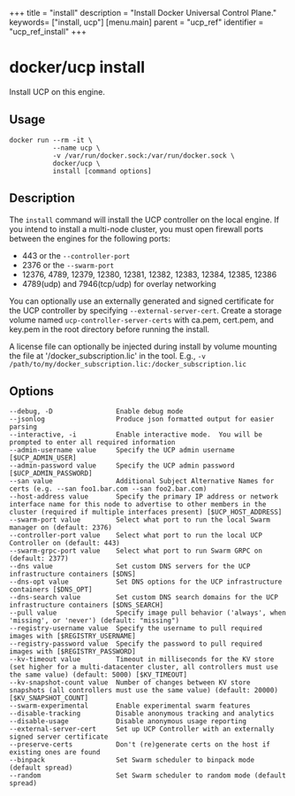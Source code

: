 +++
title = "install"
description = "Install Docker Universal Control Plane."
keywords= ["install, ucp"]
[menu.main]
parent = "ucp_ref"
identifier = "ucp_ref_install"
+++

# docker/ucp install

Install UCP on this engine.

## Usage

```
docker run --rm -it \
           --name ucp \
           -v /var/run/docker.sock:/var/run/docker.sock \
           docker/ucp \
           install [command options]
```

## Description

The `install` command will install the UCP controller on the
local engine. If you intend to install a multi-node cluster,
you must open firewall ports between the engines for the
following ports:

- 443 or the `--controller-port`
- 2376 or the `--swarm-port`
- 12376, 4789, 12379, 12380, 12381, 12382, 12383, 12384, 12385, 12386
- 4789(udp) and 7946(tcp/udp) for overlay networking

You can optionally use an externally generated and signed certificate
for the UCP controller by specifying `--external-server-cert`. Create a storage
volume named `ucp-controller-server-certs` with ca.pem, cert.pem, and key.pem
in the root directory before running the install.

A license file can optionally be injected during install by volume
mounting the file at '/docker_subscription.lic' in the tool.  E.g.,
`-v /path/to/my/docker_subscription.lic:/docker_subscription.lic`

## Options

```nohighlight
--debug, -D                Enable debug mode
--jsonlog                  Produce json formatted output for easier parsing
--interactive, -i          Enable interactive mode.  You will be prompted to enter all required information
--admin-username value     Specify the UCP admin username [$UCP_ADMIN_USER]
--admin-password value     Specify the UCP admin password [$UCP_ADMIN_PASSWORD]
--san value                Additional Subject Alternative Names for certs (e.g. --san foo1.bar.com --san foo2.bar.com)
--host-address value       Specify the primary IP address or network interface name for this node to advertise to other members in the cluster (required if multiple interfaces present) [$UCP_HOST_ADDRESS]
--swarm-port value         Select what port to run the local Swarm manager on (default: 2376)
--controller-port value    Select what port to run the local UCP Controller on (default: 443)
--swarm-grpc-port value    Select what port to run Swarm GRPC on (default: 2377)
--dns value                Set custom DNS servers for the UCP infrastructure containers [$DNS]
--dns-opt value            Set DNS options for the UCP infrastructure containers [$DNS_OPT]
--dns-search value         Set custom DNS search domains for the UCP infrastructure containers [$DNS_SEARCH]
--pull value               Specify image pull behavior ('always', when 'missing', or 'never') (default: "missing")
--registry-username value  Specify the username to pull required images with [$REGISTRY_USERNAME]
--registry-password value  Specify the password to pull required images with [$REGISTRY_PASSWORD]
--kv-timeout value         Timeout in milliseconds for the KV store (set higher for a multi-datacenter cluster, all controllers must use the same value) (default: 5000) [$KV_TIMEOUT]
--kv-snapshot-count value  Number of changes between KV store snapshots (all controllers must use the same value) (default: 20000) [$KV_SNAPSHOT_COUNT]
--swarm-experimental       Enable experimental swarm features
--disable-tracking         Disable anonymous tracking and analytics
--disable-usage            Disable anonymous usage reporting
--external-server-cert     Set up UCP Controller with an externally signed server certificate
--preserve-certs           Don't (re)generate certs on the host if existing ones are found
--binpack                  Set Swarm scheduler to binpack mode (default spread)
--random                   Set Swarm scheduler to random mode (default spread)
```
